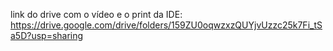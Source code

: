 link do drive com o vídeo e o print da IDE: https://drive.google.com/drive/folders/159ZU0oqwzxzQUYjvUzzc25k7Fi_tSa5D?usp=sharing
